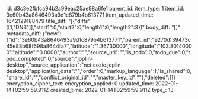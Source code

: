 id: d3c3e2fbfca94b2a99eac25ae98a6fe1
parent_id: 
item_type: 1
item_id: 3e60b43a8646493a9d1c879b4b613771
item_updated_time: 1642129188479
title_diff: "[{\"diffs\":[[1,\"DNS\"]],\"start1\":0,\"start2\":0,\"length1\":0,\"length2\":3}]"
body_diff: "[]"
metadata_diff: {"new":{"id":"3e60b43a8646493a9d1c879b4b613771","parent_id":"9270df39473c45e88b68f598a8644fa7","latitude":"1.36730000","longitude":"103.80140000","altitude":"0.0000","author":"","source_url":"","is_todo":0,"todo_due":0,"todo_completed":0,"source":"joplin-desktop","source_application":"net.cozic.joplin-desktop","application_data":"","order":0,"markup_language":1,"is_shared":0,"share_id":"","conflict_original_id":"","master_key_id":""},"deleted":[]}
encryption_cipher_text: 
encryption_applied: 0
updated_time: 2022-01-14T02:59:59.911Z
created_time: 2022-01-14T02:59:59.911Z
type_: 13